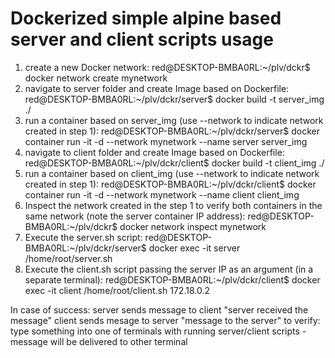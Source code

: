 # Dockerized simple alpine based server and client scripts usage


1. create a new Docker network:
	red@DESKTOP-BMBA0RL:~/plv/dckr$ docker network create mynetwork
	<!-- b9cb101b4fdebd8cd3ab8ff0a71ec0a515a7ea86a22d037c4f5842fc4a5fa5df -->
2. navigate to server folder and create Image based on Dockerfile:
	red@DESKTOP-BMBA0RL:~/plv/dckr/server$ docker build -t server_img ./
	<!-- [+] Building 1.3s (8/8) FINISHED                                                                                                             docker:default
	=> [internal] load .dockerignore                                                                                                                      0.0s
	=> => transferring context: 2B                                                                                                                        0.0s
	=> [internal] load build definition from Dockerfile                                                                                                   0.1s
	=> => transferring dockerfile: 193B                                                                                                                   0.0s
	=> [internal] load metadata for docker.io/library/alpine:latest                                                                                       0.0s
	=> [internal] load build context                                                                                                                      0.0s
	=> => transferring context: 174B                                                                                                                      0.0s
	=> CACHED [1/3] FROM docker.io/library/alpine:latest                                                                                                  0.0s
	=> [2/3] COPY server.sh /home/root/server.sh                                                                                                          0.0s
	=> [3/3] RUN chmod +x /home/root/server.sh                                                                                                            0.7s
	=> exporting to image                                                                                                                                 0.1s
	=> => exporting layers                                                                                                                                0.1s
	=> => writing image sha256:c82ba80b1b10f68de6482d9ff27f47ef9a693e928dbbc568271679f3306fea1a                                                           0.0s
	=> => naming to docker.io/library/server_img  -->                                                                                                        
3. run a container based on server_img (use --network to indicate network created in step 1):
	red@DESKTOP-BMBA0RL:~/plv/dckr/server$ docker container run -it -d --network mynetwork --name server server_img
	<!-- 18c776b3b51397c2f4b843a4519db0f87ddad92c9d5d6d9114f169560457e606 -->
4. navigate to client folder and create Image based on Dockerfile:
	red@DESKTOP-BMBA0RL:~/plv/dckr/client$ docker build -t client_img ./
	<!-- [+] Building 1.0s (8/8) FINISHED                                                                                                             docker:default
	=> [internal] load build definition from Dockerfile                                                                                                   0.0s
	=> => transferring dockerfile: 193B                                                                                                                   0.0s
	=> [internal] load .dockerignore                                                                                                                      0.0s
	=> => transferring context: 2B                                                                                                                        0.0s
	=> [internal] load metadata for docker.io/library/alpine:latest                                                                                       0.0s
	=> [internal] load build context                                                                                                                      0.0s
	=> => transferring context: 163B                                                                                                                      0.0s
	=> CACHED [1/3] FROM docker.io/library/alpine:latest                                                                                                  0.0s
	=> [2/3] COPY client.sh /home/root/client.sh                                                                                                          0.0s
	=> [3/3] RUN chmod +x /home/root/client.sh                                                                                                            0.5s
	=> exporting to image                                                                                                                                 0.1s
	=> => exporting layers                                                                                                                                0.1s
	=> => writing image sha256:160f9df66ff19c85e116dd958b8294dddcdcfa2f886df0e170a200eb262091c5                                                           0.0s
	=> => naming to docker.io/library/client_img                                                                                                          0.0s -->
5. run a container based on client_img (use --network to indicate network created in step 1):
	red@DESKTOP-BMBA0RL:~/plv/dckr/client$ docker container run -it -d --network mynetwork --name client client_img
	<!-- 366e0e9f0851ef01d19e07b0e2d8cd8ab1a65d127eaa98fb328a1f2bf77cf275 -->
6. Inspect the network created in the step 1 to verify both containers in the same network (note the server container IP address):
	red@DESKTOP-BMBA0RL:~/plv/dckr$ docker network inspect mynetwork
	<!-- ***
        "Containers": {
            "18c776b3b51397c2f4b843a4519db0f87ddad92c9d5d6d9114f169560457e606": {
                "Name": "server",
                "EndpointID": "7f47b61815a2f4919f8baadd5eecaef81f4a4e65ddaae6a412bd906197747430",
                "MacAddress": "02:42:ac:12:00:02",
                "IPv4Address": "172.18.0.2/16",
                "IPv6Address": ""
            },
            "366e0e9f0851ef01d19e07b0e2d8cd8ab1a65d127eaa98fb328a1f2bf77cf275": {
                "Name": "client",
                "EndpointID": "af9ffb4eb4a9727d25bf666d31d2f82885ec8a1a2f886ed85a48d15c7c7f67d5",
                "MacAddress": "02:42:ac:12:00:03",
                "IPv4Address": "172.18.0.3/16",
                "IPv6Address": ""
            }
        },
	*** -->
7. Execute the server.sh script:
	red@DESKTOP-BMBA0RL:~/plv/dckr/server$ docker exec -it server /home/root/server.sh
	<!-- listening on [::]:80 ... -->
8. Execute the client.sh script passing the server IP as an argument (in a separate terminal):
	red@DESKTOP-BMBA0RL:~/plv/dckr/client$ docker exec -it client /home/root/client.sh 172.18.0.2

In case of success:
server sends message to client "server received the message"
client sends mesage to server "message to the server"
to verify: type something into one of terminals with running server/client scripts - message will be delivered to other terminal


